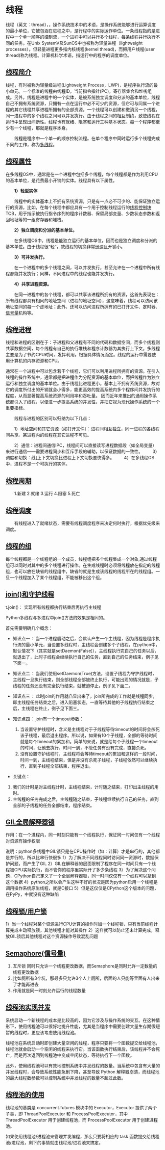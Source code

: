 # 线程



线程（英文：thread），，操作系统技术中的术语，是操作系统能够进行运算调度的最小单位，它被包涵在进程之中，是行程中的实际运作单位。一条线程指的是进程中一个单一顺序的控制流，一个进程中可以并行多个线程，每条线程并行执行不同的任务。在Unix SystemV及SunOS中也被称为轻量进程（lightweight processes），但轻量进程更多指内核线程(kernel thread)，而把用户线程(user thread)称为线程。计算机科学术语，指运行中的程序的调度单位。
## [线程简介]()


线程，有时被称为轻量级进程(Lightweight Process，LWP)，是程序执行流的最小单元。一个标准的线程由线程ID，当前指令指针(PC)，寄存器集合和堆栈组成。另外，线程是进程中的一个实体，是被系统独立调度和分派的基本单位，线程自己不拥有系统资源，只拥有一点在运行中必不可少的资源，但它可与同属一个进程的其它线程共享进程所拥有的全部资源。一个线程可以创建和撤消另一个线程，同一进程中的多个线程之间可以并发执行。由于线程之间的相互制约，致使线程在运行中呈现出间断性。线程也有就绪、阻塞和运行三种基本状态。每一个程序都至少有一个线程，那就是程序本身。
 

　　线程是程序中一个单一的顺序控制流程。在单个程序中同时运行多个线程完成不同的工作，称为[多线程](https://baike.sogou.com/lemma/ShowInnerLink.htm?lemmaId=452880&ss_c=ssc.citiao.link)。 





## [线程属性]()

在多线程OS中，通常是在一个进程中包括多个线程，每个线程都是作为利用CPU的基本单位，是花费最小开销的实体。线程具有以下属性。 

　　**1）轻型实体** 

　　线程中的实体基本上不拥有系统资源，只是有一点必不可少的、能保证独立运行的资源，比如，在每个线程中都应具有一个用于控制线程运行的[线程控制块](https://baike.sogou.com/lemma/ShowInnerLink.htm?lemmaId=57718223&ss_c=ssc.citiao.link)TCB，用于指示被执行指令序列的程序计数器、保留局部变量、少数状态参数和返回地址等的一组寄存器和堆栈。 

　　**2）独立调度和分派的基本单位。** 

　　在多线程OS中，线程是能独立运行的基本单位，因而也是独立调度和分派的基本单位。由于线程很“轻”，故线程的切换非常迅速且开销小。 

　　**3）可并发执行。** 

　　在一个进程中的多个线程之间，可以并发执行，甚至允许在一个进程中所有线程都能并发执行；同样，不同进程中的线程也能并发执行。 

　　**4）共享进程资源。** 

　　在同一进程中的各个线程，都可以共享该进程所拥有的资源，这首先表现在：所有线程都具有相同的地址空间（进程的地址空间），这意味着，线程可以访问该地址空间的每一个虚地址；此外，还可以访问进程所拥有的已打开文件、定时器、[信号量](https://baike.sogou.com/lemma/ShowInnerLink.htm?lemmaId=398107&ss_c=ssc.citiao.link)机构等。 





## [线程进程]()



线程和进程的区别在于：子进程和父进程有不同的代码和数据空间，而多个线程则共享数据空间，每个线程有自己的执行堆栈和程序计数器为其执行上下文。多线程主要是为了节约CPU时间，发挥利用，根据具体情况而定。线程的运行中需要使用计算机的内存资源和CPU。 

通常在一个进程中可以包含若干个线程，它们可以利用进程所拥有的资源。在引入线程的操作系统中，通常都是把进程作为分配资源的基本单位，而把线程作为独立运行和独立调度的基本单位。由于线程比进程更小，基本上不拥有系统资源，故对它的调度所付出的开销就会小得多，能更高效的提高系统内多个程序间并发执行的程度，从而显著提高系统资源的利用率和吞吐量。
因而近年来推出的通用操作系统都引入了线程，以便进一步提高系统的并发性，并把它视为现代操作系统的一个重要指标。 

　　线程与进程的区别可以归纳为以下几点： 

　　1）地址空间和其它资源（如打开文件）：进程间相互独立，同一进程的各线程间共享。某进程内的线程在其它进程不可见。 

　　2）通信：进程间通信IPC，线程间可以直接读写进程数据段（如全局变量）来进行通信——需要进程同步和互斥手段的辅助，以保证数据的一致性。 
　　3）调度和切换：线[上下文切换比进程上下文切换要快得多。 
　　4）在多线程OS中，进程不是一个可执行的实体。 
## [线程周期]()
　　1.新建 2.就绪 3.运行 4.阻塞 5.死亡 

## [线程调度]()
　　有线程进入了就绪状态，需要有线程调度程序来决定何时执行，根据优先级来调度。 





## [线程的组]()
每个线程都是一个线程组的一个成员，线程组把多个线程集成一个对象,通过线程组可以同时对其中的多个线程进行操作。在生成线程时必须将线程放在指定的线程组，也可以放在缺省的线程组中，缺省的就是生成该线程的线程所在的线程组。一旦一个线程加入了某个线程组，不能被移出这个组。
 
## [join()和守护线程]()

t.join()： 实现所有线程都执行结束后再执行主线程

Python多线程与多进程中join()方法的效果是相同的。

首先需要明确几个概念：

* 知识点一：
当一个进程启动之后，会默认产生一个主线程，因为线程是程序执行流的最小单元，当设置多线程时，主线程会创建多个子线程，在python中，默认情况下（其实就是setDaemon(False)），主线程执行完自己的任务以后，就退出了，此时子线程会继续执行自己的任务，直到自己的任务结束，例子见下面一。

* 知识点二：
当我们使用setDaemon(True)方法，设置子线程为守护线程时，主线程一旦执行结束，则全部线程全部被终止执行，可能出现的情况就是，子线程的任务还没有完全执行结束，就被迫停止，例子见下面二。

* 知识点三：
此时join的作用就凸显出来了，join所完成的工作就是线程同步，即主线程任务结束之后，进入阻塞状态，一直等待其他的子线程执行结束之后，主线程在终止，例子见下面三。

* 知识点四：
join有一个timeout参数：
  1. 当设置守护线程时，含义是主线程对于子线程等待timeout的时间将会杀死该子线程，最后退出程序。所以说，如果有10个子线程，全部的等待时间就是每个timeout的累加和。简单的来说，就是给每个子线程一个timeout的时间，让他去执行，时间一到，不管任务有没有完成，直接杀死。
  2. 没有设置守护线程时，主线程将会等待timeout的累加和这样的一段时间，时间一到，主线程结束，但是并没有杀死子线程，子线程依然可以继续执行，直到子线程全部结束，程序退出。




* 关键点：

1. 我们的计时是对主线程计时，主线程结束，计时随之结束，打印出主线程的用时。
1. 主线程的任务完成之后，主线程随之结束，子线程继续执行自己的任务，直到全部的子线程的任务全部结束，程序结束。

## [GIL全局解释器锁]()


作用：在一个进程内，同一时刻只能有一个线程执行，保证同一时间仅有一个线程对资源有操作权限

说明：python多线程中GIL锁只是在CPU操作时（如：计算）才是串行的，其他都是并行的，所以比串行快很多
1）为了解决不同线程同时访问同一资源时，数据保护问题，而产生了GIL
2）GIL在解释器的层面限制了程序在同一时间只有一个线程被CPU实际执行，而不管你的程序里实际开了多少条线程
3）为了解决这个问题，CPython自己定义了一个全局解释器锁，同一时间仅仅有一个线程可以拿到这个数据
4）python之所以会产生这种不好的状况是因为python启用一个线程是调用操作系统原生线程，就是C接口
5）但是这仅仅是CPython这个版本的问题，在PyPy，中就没有这种缺陷

## [线程锁/用户锁]()
1）当一个线程对某个资源进行CPU计算的操作时加一个线程锁，只有当前线程计算完成主动释放锁，其他线程才能对其操作
2）这样就可以防止还未计算完成，释放GIL锁后其他线程对这个资源操作导致混乱问题


## [Semaphore(信号量)]()

1. 互斥锁 同时只允许一个线程更改数据，而Semaphore是同时允许一定数量的线程更改数据
2. 比如厕所有3个坑，那最多只允许3个人上厕所，后面的人只能等里面有人出来了才能再进去
3. 作用就是同一时刻允许运行的线程数量

## [ 线程池实现并发]()

系统启动一个新线程的成本是比较高的，因为它涉及与操作系统的交互。在这种情形下，使用线程池可以很好地提升性能，尤其是当程序中需要创建大量生存期很短暂的线程时，更应该考虑使用线程池。

线程池在系统启动时即创建大量空闲的线程，程序只要将一个函数提交给线程池，线程池就会启动一个空闲的线程来执行它。当该函数执行结束后，该线程并不会死亡，而是再次返回到线程池中变成空闲状态，等待执行下一个函数。

此外，使用线程池可以有效地控制系统中并发线程的数量。当系统中包含有大量的并发线程时，会导致系统性能急剧下降，甚至导致 Python 解释器崩溃，而线程池的最大线程数参数可以控制系统中并发线程的数量不超过此数。

## [线程池的使用]()

线程池的基类是 concurrent.futures 模块中的 Executor，Executor 提供了两个子类，即 ThreadPoolExecutor 和 ProcessPoolExecutor，其中 ThreadPoolExecutor 用于创建线程池，而 ProcessPoolExecutor 用于创建进程池。

如果使用线程池/进程池来管理并发编程，那么只要将相应的 task 函数提交给线程池/进程池，剩下的事情就由线程池/进程池来搞定。

